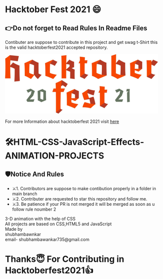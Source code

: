 <h1>Hacktober Fest 2021 😄</h1>
<h2>👉Do not forget to Read Rules In Readme Files</h2>
<p>Contibuter are suppose to contribute in this project and get swag t-Shirt this is the valid hacktoberfest2021 accepted repository.</p>
<img src="./images/logo-hacktoberfest-full.f42e3b1.jpg"/>
<p>For more Information about hacktoberfest 2021 visit <a href="https://hacktoberfest.digitalocean.com/">here</a></p>
<h1>🛠HTML-CSS-JavaScript-Effects-ANIMATION-PROJECTS</h1>
<h2>🛡Notice And Rules</h2>
<ul>
  <li>⚔️1. Contributors are suppose to make contibution properly in a folder in main branch</li>
  <li>⚔️2. Contributer are requested to star this repository and follow me.</li>
  <li>⚔️3. Be patience if your PR is not merged it will be merged as soon as u follow rule noumber 2</li>
</ul>
3-D  animation with the help of CSS
<br/>
All projects are based  on CSS,HTML5 and JavaScript
<br/>
Made by
<br/>
shubhambawnkar
<br/>
email- shubhambawankar735@gmail.com

<h1>Thanks😇  For Contributing in Hacktoberfest2021👍 </h1>
